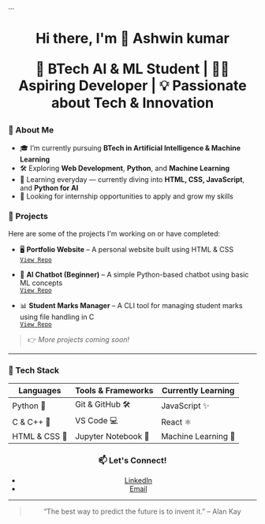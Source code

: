  ...<h1 align="center">Hi there, I'm 👋 Ashwin kumar

  🚀 BTech AI & ML Student | 👨‍💻 Aspiring Developer | 💡 Passionate about Tech & Innovation

### 🧠 About Me

- 🎓 I’m currently pursuing **BTech in Artificial Intelligence & Machine Learning**
- 🛠️ Exploring **Web Development**, **Python**, and **Machine Learning**
- 🌱 Learning everyday — currently diving into **HTML, CSS, JavaScript**, and **Python for AI**
- 💼 Looking for internship opportunities to apply and grow my skills

### 💼 Projects

Here are some of the projects I'm working on or have completed:

- 🖥️ **Portfolio Website** – A personal website built using HTML & CSS  
  [`View Repo`](https://github.com/yourusername/portfolio-website)

- 🤖 **AI Chatbot (Beginner)** – A simple Python-based chatbot using basic ML concepts  
  [`View Repo`](https://github.com/yourusername/ai-chatbot)

- 📊 **Student Marks Manager** – A CLI tool for managing student marks using file handling in C  
  [`View Repo`](https://github.com/yourusername/student-marks-manager)

> 👉 _More projects coming soon!_

---

### 🧰 Tech Stack

<div align="center">

| Languages      | Tools & Frameworks     | Currently Learning        |
|----------------|------------------------|---------------------------|
| Python 🐍      | Git & GitHub 🛠️        | JavaScript ✨              |
| C & C++ 🧠      | VS Code 💻              | React ⚛️                   |
| HTML & CSS 🎨   | Jupyter Notebook 📓     | Machine Learning 🤖       |



### 📫 Let's Connect!

- [LinkedIn](www.linkedin.com/in/aswani-kumar-2416ab328)
- [Email](kumarashwin21ak47@gmail.com)

---

> “The best way to predict the future is to invent it.” – Alan Kay


